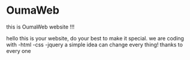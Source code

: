 # OumaWeb
this is OumaWeb website !!!
<p>
  hello 
  this is your website,
  do your best to make it special. 
  we are coding with 
  -html 
  -css  
  -jquery 
  a simple idea can change every thing! 
  thanks to every one 
</p> 
